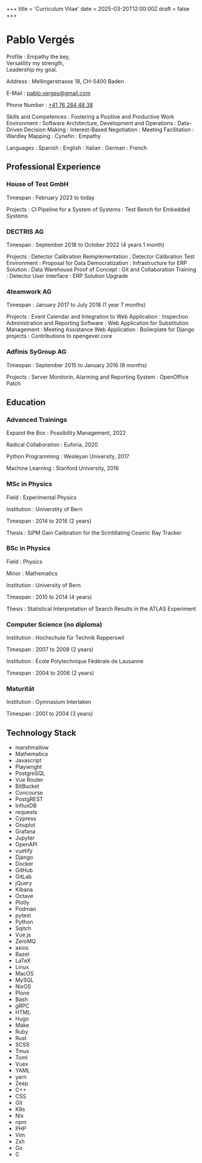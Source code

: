 +++
title = 'Curriculum Vitae'
date = 2025-03-20T12:00:00Z
draft = false
+++

# Pablo Vergés

Profile
: Empathy the key,  
  Versatility my strength,  
  Leadership my goal.

Address
: Mellingerstrasse 18, CH-5400 Baden

E-Mail
: [pablo.verges@gmail.com](mailto:pablo.verges@gmail.com)

Phone Number
: [+41 76 284 48 38](tel:+41762844838)

Skills and Competences
: Fostering a Positive and Productive Work Environment
: Software Architecture, Development and Operations
: Data-Driven Decision Making
: Interest-Based Negotiation
: Meeting Facilitation
: Wardley Mapping
: Cynefin
: Empathy

Languages
: Spanish
: English
: Italian
: German
: French

## Professional Experience

### House of Test GmbH

Timespan
: February 2023 to today

Projects
: CI Pipeline for a System of Systems
: Test Bench for Embedded Systems

### DECTRIS AG

Timespan
: September 2018 to October 2022 (4 years 1 month)

Projects
: Detector Calibration Reimplementation
: Detector Calibration Test Environment
: Proposal for Data Democratization
: Infrastructure for ERP Solution
: Data Warehouse Proof of Concept
: Git and Collaboration Training
: Detector User Interface
: ERP Solution Upgrade

### 4teamwork AG

Timespan
: January 2017 to July 2018 (1 year 7 months)

Projects
: Event Calendar and Integration to Web Application
: Inspection Administration and Reporting Software
: Web Application for Substitution Management
: Meeting Assistance Web Application
: Boilerplate for Django projects
: Contributions to opengever.core

### Adfinis SyGroup AG

Timespan
: September 2015 to January 2016 (8 months)

Projects
: Server Monitorin, Alarming and Reporting System
: OpenOffice Patch

## Education

### Advanced Trainings

Expand the Box
: Possibility Management, 2022

Radical Collaboration
: Euforia, 2020

Python Programming
: Wesleyan University, 2017

Machine Learning
: Stanford University, 2016

### MSc in Physics

Field
: Experimental Physics

Institution
: Universtity of Bern

Timespan
: 2014 to 2016 (2 years)

Thesis
: SiPM Gain Calibration for the Scintillating Cosmic Ray Tracker

### BSc in Physics

Field
: Physics

Minor
: Mathematics

Institution
: University of Bern

Timespan
: 2010 to 2014 (4 years)

Thesis
: Statistical Interpretation of Search Results in the ATLAS Experiment

### Computer Science (no diploma)

Institution
: Hochschule für Technik Rapperswil

Timespan
: 2007 to 2008 (2 years)

Institution
: École Polytechnique Fédérale de Lausanne

Timespan
: 2004 to 2006 (2 years)

### Maturität

Institution
: Gymnasium Interlaken

Timespan
: 2001 to 2004 (3 years)

## Technology Stack

- marshmallow
- Mathematica
- Javascript
- Playwright
- PostgreSQL
- Vue Router
- BitBucket
- Concourse
- PostgREST
- InfluxDB
- requests
- Cypress
- Gnuplot
- Grafana
- Jupyter
- OpenAPI
- vuetify
- Django
- Docker
- GitHub
- GitLab
- jQuery
- Kibana
- Octave
- Plotly
- Podman
- pytest
- Python
- Sqitch
- Vue.js
- ZeroMQ
- axios
- Bazel
- LaTeX
- Linux
- MacOS
- MySQL
- NixOS
- Plone
- Bash
- gRPC
- HTML
- Hugo
- Make
- Ruby
- Rust
- SCSS
- Tmux
- Toml
- Vuex
- YAML
- yarn
- Zeep
- C++
- CSS
- Git
- K8s
- Nix
- npm
- PHP
- Vim
- Zsh
- Go
- C
